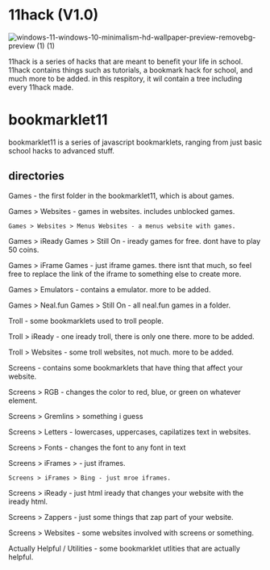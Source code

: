 # 11hack (V1.0)
![windows-11-windows-10-minimalism-hd-wallpaper-preview-removebg-preview (1) (1)](https://github.com/user-attachments/assets/680b2dde-7395-482d-9e1f-c8f3500f57f2)

11hack is a series of hacks that are meant to benefit your life in school. 11hack contains things such as tutorials, a bookmark hack for school, and much more to be added. in this respitory, it wil contain a tree including every 11hack made.

# bookmarklet11

bookmarklet11 is a series of javascript bookmarklets, ranging from just basic school hacks to advanced stuff.

## directories

Games - the first folder in the bookmarklet11, which is about games.

  Games > Websites - games in websites. includes unblocked games.

    Games > Websites > Menus Websites - a menus website with games.

  Games > iReady Games > Still On - iready games for free. dont have to play 50 coins.

  Games > iFrame Games - just iframe games. there isnt that much, so feel free to replace the link of the iframe to something else to create more.

  Games > Emulators - contains a emulator. more to be added.

  Games > Neal.fun Games > Still On  - all neal.fun games in a folder.

Troll - some bookmarklets used to troll people.

  Troll > iReady - one iready troll, there is only one there. more to be added.

  Troll > Websites - some troll websites, not much. more to be added.

Screens - contains some bookmarklets that have thing that affect your website.

  Screens > RGB - changes the color to red, blue, or green on whatever element.

  Screens > Gremlins > something i guess

  Screens > Letters - lowercases, uppercases, capilatizes text in websites.

  Screens > Fonts - changes the font to any font in text 

  Screens > iFrames > - just iframes.

    Screens > iFrames > Bing - just mroe iframes.

  Screens > iReady - just html iready that changes your website with the iready html.

  Screens > Zappers - just some things that zap part of your website.

  Screens > Websites - some websites involved with screens or something.

Actually Helpful / Utilities - some bookmarklet utlities that are actually helpful.

  

  

  









